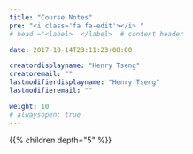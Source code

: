 ```yaml
---
title: "Course Notes"
pre: "<i class='fa fa-edit'></i> "
# head ="<label>  </label>  # content header

date: 2017-10-14T23:11:23+08:00

creatordisplayname: "Henry Tseng"
creatoremail: ""
lastmodifierdisplayname: "Henry Tseng"
lastmodifieremail: ""

weight: 10
# alwaysopen: true
---
```


{{% children depth="5" %}}